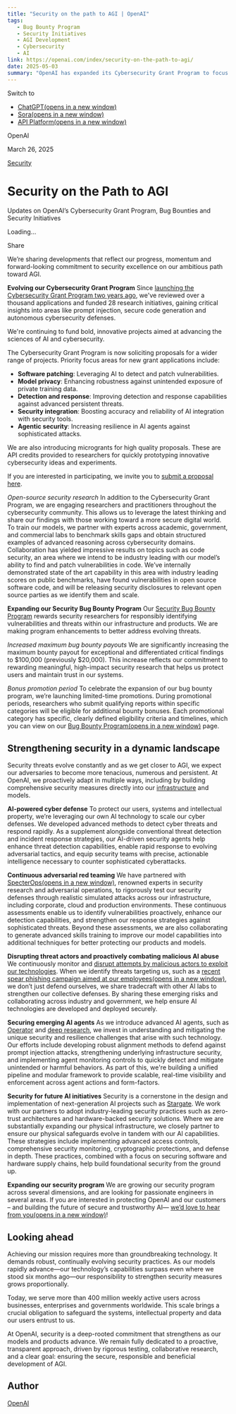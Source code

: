 ```yaml
---
title: "Security on the path to AGI | OpenAI"
tags:
   - Bug Bounty Program
   - Security Initiatives
   - AGI Development
   - Cybersecurity
   - AI
link: https://openai.com/index/security-on-the-path-to-agi/
date: 2025-05-03
summary: "OpenAI has expanded its Cybersecurity Grant Program to focus on cutting-edge areas such as AI-driven software patching, model privacy, and advanced threat detection. The program has funded 28 initiatives, seeking bold proposals to enhance cybersecurity practices. Additionally, OpenAI has augmented its Security Bug Bounty Program, increasing maximum payouts to $100,000 to incentivize meaningful security research. The company integrates AI into its cybersecurity defenses, deploying advanced detection methods and collaborating with security experts for continuous vulnerability assessments. These measures aim to safeguard its growing user base while proactively addressing emerging threats in the rapidly evolving landscape of AI."
---
```


Switch to

- [ChatGPT(opens in a new window)](https://chatgpt.com/)
- [Sora(opens in a new window)](https://sora.com/)
- [API Platform(opens in a new window)](https://platform.openai.com/)

OpenAI

March 26, 2025

[Security](https://openai.com/news/security/)

# Security on the Path to AGI

Updates on OpenAI’s Cybersecurity Grant Program, Bug Bounties and Security Initiatives

Loading…

Share

We’re sharing developments that reflect our progress, momentum and forward-looking commitment to security excellence on our ambitious path toward AGI.

**Evolving our Cybersecurity Grant Program** Since [launching the Cybersecurity Grant Program two years ago⁠](https://openai.com/index/openai-cybersecurity-grant-program/), we've reviewed over a thousand applications and funded 28 research initiatives, gaining critical insights into areas like prompt injection, secure code generation and autonomous cybersecurity defenses.

We're continuing to fund bold, innovative projects aimed at advancing the sciences of AI and cybersecurity.

The Cybersecurity Grant Program is now soliciting proposals for a wider range of projects. Priority focus areas for new grant applications include:

- **Software patching**: Leveraging AI to detect and patch vulnerabilities.
- **Model privacy**: Enhancing robustness against unintended exposure of private training data.
- **Detection and response**: Improving detection and response capabilities against advanced persistent threats.
- **Security integration**: Boosting accuracy and reliability of AI integration with security tools.
- **Agentic security**: Increasing resilience in AI agents against sophisticated attacks.

We are also introducing microgrants for high quality proposals. These are API credits provided to researchers for quickly prototyping innovative cybersecurity ideas and experiments.

If you are interested in participating, we invite you to [submit a proposal here⁠](https://openai.com/form/cybersecurity-grant-program/).

_Open-source security research_ In addition to the Cybersecurity Grant Program, we are engaging researchers and practitioners throughout the cybersecurity community. This allows us to leverage the latest thinking and share our findings with those working toward a more secure digital world. To train our models, we partner with experts across academic, government, and commercial labs to benchmark skills gaps and obtain structured examples of advanced reasoning across cybersecurity domains. Collaboration has yielded impressive results on topics such as code security, an area where we intend to be industry leading with our model’s ability to find and patch vulnerabilities in code. We’ve internally demonstrated state of the art capability in this area with industry leading scores on public benchmarks, have found vulnerabilities in open source software code, and will be releasing security disclosures to relevant open source parties as we identify them and scale.

**Expanding our Security Bug Bounty Program** Our [Security Bug Bounty Program⁠](https://openai.com/index/bug-bounty-program/) rewards security researchers for responsibly identifying vulnerabilities and threats within our infrastructure and products. We are making program enhancements to better address evolving threats.

_Increased maximum bug bounty payouts_ We are significantly increasing the maximum bounty payout for exceptional and differentiated critical findings to $100,000 (previously $20,000). This increase reflects our commitment to rewarding meaningful, high-impact security research that helps us protect users and maintain trust in our systems.

_Bonus promotion period_ To celebrate the expansion of our bug bounty program, we’re launching limited-time promotions. During promotional periods, researchers who submit qualifying reports within specific categories will be eligible for additional bounty bonuses. Each promotional category has specific, clearly defined eligibility criteria and timelines, which you can view on our [Bug Bounty Program⁠(opens in a new window)](https://bugcrowd.com/engagements/openai) page.

## Strengthening security in a dynamic landscape

Security threats evolve constantly and as we get closer to AGI, we expect our adversaries to become more tenacious, numerous and persistent. At OpenAI, we proactively adapt in multiple ways, including by building comprehensive security measures directly into our [infrastructure⁠](https://openai.com/index/securing-research-infrastructure-for-advanced-ai/) and models.

**AI-powered cyber defense** To protect our users, systems and intellectual property, we’re leveraging our own AI technology to scale our cyber defenses. We developed advanced methods to detect cyber threats and respond rapidly. As a supplement alongside conventional threat detection and incident response strategies, our AI-driven security agents help enhance threat detection capabilities, enable rapid response to evolving adversarial tactics, and equip security teams with precise, actionable intelligence necessary to counter sophisticated cyberattacks.

**Continuous adversarial red teaming** We have partnered with [SpecterOps⁠(opens in a new window)](https://specterops.io/), renowned experts in security research and adversarial operations, to rigorously test our security defenses through realistic simulated attacks across our infrastructure, including corporate, cloud and production environments. These continuous assessments enable us to identify vulnerabilities proactively, enhance our detection capabilities, and strengthen our response strategies against sophisticated threats. Beyond these assessments, we are also collaborating to generate advanced skills training to improve our model capabilities into additional techniques for better protecting our products and models.

**Disrupting threat actors and proactively combating malicious AI abuse** We continuously monitor and [disrupt attempts by malicious actors to exploit our technologies⁠](https://openai.com/global-affairs/disrupting-malicious-uses-of-ai/). When we identify threats targeting us, such as a [recent spear phishing campaign aimed at our employees⁠(opens in a new window)](https://cdn.openai.com/threat-intelligence-reports/influence-and-cyber-operations-an-update_October-2024.pdf), we don’t just defend ourselves, we share tradecraft with other AI labs to strengthen our collective defenses. By sharing these emerging risks and collaborating across industry and government, we help ensure AI technologies are developed and deployed securely.

**Securing emerging AI agents** As we introduce advanced AI agents, such as [Operator⁠](https://openai.com/index/introducing-operator/) and [deep research⁠](https://openai.com/index/introducing-deep-research/), we invest in understanding and mitigating the unique security and resilience challenges that arise with such technology. Our efforts include developing robust alignment methods to defend against prompt injection attacks, strengthening underlying infrastructure security, and implementing agent monitoring controls to quickly detect and mitigate unintended or harmful behaviors. As part of this, we're building a unified pipeline and modular framework to provide scalable, real-time visibility and enforcement across agent actions and form-factors.

**Security for future AI initiatives** Security is a cornerstone in the design and implementation of next-generation AI projects such as [Stargate⁠](https://openai.com/index/announcing-the-stargate-project/). We work with our partners to adopt industry-leading security practices such as zero-trust architectures and hardware-backed security solutions. Where we are substantially expanding our physical infrastructure, we closely partner to ensure our physical safeguards evolve in tandem with our AI capabilities. These strategies include implementing advanced access controls, comprehensive security monitoring, cryptographic protections, and defense in depth. These practices, combined with a focus on securing software and hardware supply chains, help build foundational security from the ground up.

**Expanding our security program** We are growing our security program across several dimensions, and are looking for passionate engineers in several areas. If you are interested in protecting OpenAI and our customers – and building the future of secure and trustworthy AI— [we’d love to hear from you⁠(opens in a new window)](https://jobs.ashbyhq.com/openai/form/security-blog-post-march-2025)!

## Looking ahead

Achieving our mission requires more than groundbreaking technology. It demands robust, continually evolving security practices. As our models rapidly advance—our technology’s capabilities surpass even where we stood six months ago—our responsibility to strengthen security measures grows proportionally.

Today, we serve more than 400 million weekly active users across businesses, enterprises and governments worldwide. This scale brings a crucial obligation to safeguard the systems, intellectual property and data our users entrust to us.

At OpenAI, security is a deep-rooted commitment that strengthens as our models and products advance. We remain fully dedicated to a proactive, transparent approach, driven by rigorous testing, collaborative research, and a clear goal: ensuring the secure, responsible and beneficial development of AGI.

## Author

[OpenAI](https://openai.com/news/?author=openai#results)
